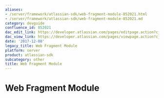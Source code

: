 ```yaml
---
aliases:
- /server/framework/atlassian-sdk/web-fragment-module-852021.html
- /server/framework/atlassian-sdk/web-fragment-module-852021.md
category: devguide
confluence_id: 852021
dac_edit_link: https://developer.atlassian.com/pages/editpage.action?cjm=wozere&pageId=852021
dac_view_link: https://developer.atlassian.com/pages/viewpage.action?cjm=wozere&pageId=852021
date: '2017-12-08'
legacy_title: Web Fragment Module
platform: server
product: atlassian-sdk
subcategory: other
title: Web Fragment Module
---
```

# Web Fragment Module













